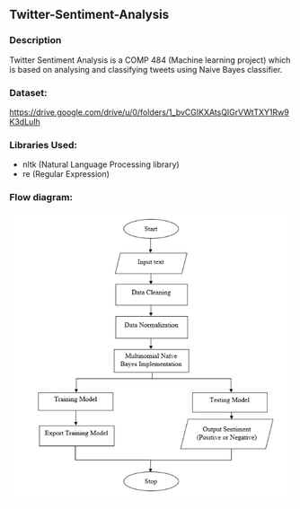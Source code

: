 ## Twitter-Sentiment-Analysis

### Description
Twitter Sentiment Analysis is a COMP 484 (Machine learning project) which is based on analysing and classifying tweets using Naive Bayes classifier.

### Dataset:
https://drive.google.com/drive/u/0/folders/1_bvCGIKXAtsQIGrVWtTXY1Rw9K3dLuIh

### Libraries Used:
- nltk (Natural Language Processing library)
- re (Regular Expression)

### Flow diagram:
![](images/flow.PNG)

